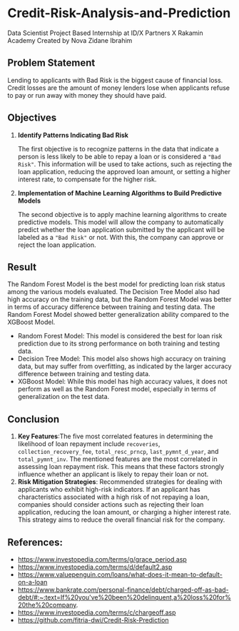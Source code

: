# **Credit-Risk-Analysis-and-Prediction**
Data Scientist Project Based Internship at ID/X Partners X Rakamin Academy
Created by Nova Zidane Ibrahim

## **Problem Statement**
Lending to applicants with Bad Risk is the biggest cause of financial loss. Credit losses are the amount of money lenders lose when applicants refuse to pay or run away with money they should have paid.

## **Objectives**
1. **Identify Patterns Indicating Bad Risk**

    The first objective is to recognize patterns in the data that indicate a person is less likely to be able to repay a loan or is considered a `"Bad Risk"`. This information will be used to take actions, such as rejecting the loan application, reducing the approved loan amount, or setting a higher interest rate, to compensate for the higher risk.

2. **Implementation of Machine Learning Algorithms to Build Predictive Models**

    The second objective is to apply machine learning algorithms to create predictive models. This model will allow the company to automatically predict whether the loan application submitted by the applicant will be labeled as a `"Bad Risk"` or not. With this, the company can approve or reject the loan application.

## **Result**
The Random Forest Model is the best model for predicting loan risk status among the various models evaluated. The Decision Tree Model also had high accuracy on the training data, but the Random Forest Model was better in terms of accuracy difference between training and testing data. The Random Forest Model showed better generalization ability compared to the XGBoost Model.
  - Random Forest Model: This model is considered the best for loan risk prediction due to its strong performance on both training and testing data.
  - Decision Tree Model: This model also shows high accuracy on training data, but may suffer from overfitting, as indicated by the larger accuracy difference between training and testing data.
  - XGBoost Model: While this model has high accuracy values, it does not perform as well as the Random Forest model, especially in terms of generalization on the test data.

## **Conclusion**
1. **Key Features**:The five most correlated features in determining the likelihood of loan repayment include `recoveries`, `collection_recovery_fee`, `total_resc_prncp`, `last_pymnt_d_year`, and `total_pymnt_inv`. The mentioned features are the most correlated in assessing loan repayment risk. This means that these factors strongly influence whether an applicant is likely to repay their loan or not.
2. **Risk Mitigation Strategies**: Recommended strategies for dealing with applicants who exhibit high-risk indicators. If an applicant has characteristics associated with a high risk of not repaying a loan, companies should consider actions such as rejecting their loan application, reducing the loan amount, or charging a higher interest rate. This strategy aims to reduce the overall financial risk for the company.

## **References**:
- https://www.investopedia.com/terms/g/grace_period.asp
- https://www.investopedia.com/terms/d/default2.asp
- https://www.valuepenguin.com/loans/what-does-it-mean-to-default-on-a-loan
- https://www.bankrate.com/personal-finance/debt/charged-off-as-bad-debt/#:~:text=If%20you've%20been%20delinquent,a%20loss%20for%20the%20company.
- https://www.investopedia.com/terms/c/chargeoff.asp
- https://github.com/fitria-dwi/Credit-Risk-Prediction
